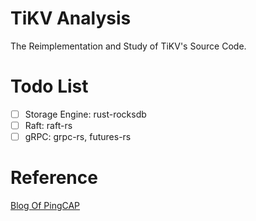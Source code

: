 # TiKV Analysis

The Reimplementation and Study of TiKV's Source Code.

# Todo List

- [ ] Storage Engine: rust-rocksdb
- [ ] Raft: raft-rs
- [ ] gRPC: grpc-rs, futures-rs

# Reference

[Blog Of PingCAP](https://pingcap.com/zh/blog?tag=TiDB%20%E6%BA%90%E7%A0%81%E9%98%85%E8%AF%BB,TiKV%20%E6%BA%90%E7%A0%81%E8%A7%A3%E6%9E%90)
